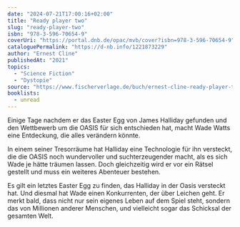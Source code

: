 ```yaml
---
date: "2024-07-21T17:00:16+02:00"
title: "Ready player two"
slug: "ready-player-two"
isbn: "978-3-596-70654-9"
coverUri: "https://portal.dnb.de/opac/mvb/cover?isbn=978-3-596-70654-9"
cataloguePermalink: "https://d-nb.info/1221873229"
author: "Ernest Cline"
publishedAt: "2021"
topics:
  - "Science Fiction"
  - "Dystopie"
source: "https://www.fischerverlage.de/buch/ernest-cline-ready-player-two-9783596706549"
booklists:
  - unread
---
```


Einige Tage nachdem er das Easter Egg von James Halliday gefunden und den 
Wettbewerb um die OASIS für sich entschieden hat, macht Wade Watts eine 
Entdeckung, die alles verändern könnte.

In einem seiner Tresorräume hat Halliday eine Technologie für ihn versteckt, die 
die OASIS noch wundervoller und suchterzeugender macht, als es sich Wade je hätte 
träumen lassen. Doch gleichzeitig wird er vor ein Rätsel gestellt und muss ein 
weiteres Abenteuer bestehen.

Es gilt ein letztes Easter Egg zu finden, das Halliday in der Oasis versteckt 
hat. Und diesmal hat Wade einen Konkurrenten, der über Leichen geht. Er merkt 
bald, dass nicht nur sein eigenes Leben auf dem Spiel steht, sondern das von 
Millionen anderer Menschen, und vielleicht sogar das Schicksal der gesamten Welt.
